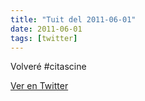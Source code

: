 ```yaml
---
title: "Tuit del 2011-06-01"
date: 2011-06-01
tags: [twitter]
---
```


Volveré #citascine



[Ver en Twitter](https://twitter.com/i/web/status/75971550528012288)

